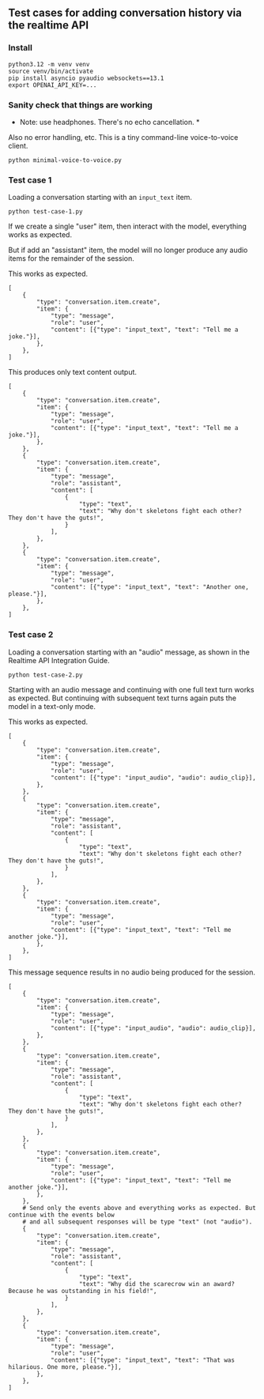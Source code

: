 
## Test cases for adding conversation history via the realtime API


### Install

```
python3.12 -m venv venv                                                       
source venv/bin/activate
pip install asyncio pyaudio websockets==13.1
export OPENAI_API_KEY=...
```

### Sanity check that things are working

* Note: use headphones. There's no echo cancellation. *

Also no error handling, etc. This is a tiny command-line voice-to-voice client.

```
python minimal-voice-to-voice.py
```

### Test case 1

Loading a conversation starting with an `input_text` item.

```
python test-case-1.py 
```

If we create a single "user" item, then interact with the model, everything works as expected.

But if add an "assistant" item, the model will no longer produce any audio items for the remainder of the session.

This works as expected.

```
[
    {
        "type": "conversation.item.create",
        "item": {
            "type": "message",
            "role": "user",
            "content": [{"type": "input_text", "text": "Tell me a joke."}],
        },
    },
]
```

This produces only text content output.

```
[
    {
        "type": "conversation.item.create",
        "item": {
            "type": "message",
            "role": "user",
            "content": [{"type": "input_text", "text": "Tell me a joke."}],
        },
    },
    {
        "type": "conversation.item.create",
        "item": {
            "type": "message",
            "role": "assistant",
            "content": [
                {
                    "type": "text",
                    "text": "Why don't skeletons fight each other? They don't have the guts!",
                }
            ],
        },
    },
    {
        "type": "conversation.item.create",
        "item": {
            "type": "message",
            "role": "user",
            "content": [{"type": "input_text", "text": "Another one, please."}],
        },
    },
]
```

### Test case 2

Loading a conversation starting with an "audio" message, as shown in the Realtime API Integration Guide.

```
python test-case-2.py 
```

Starting with an audio message and continuing with one full text turn works as expected. But continuing with subsequent text turns again puts the model in a text-only mode.

This works as expected.

```
[
    {
        "type": "conversation.item.create",
        "item": {
            "type": "message",
            "role": "user",
            "content": [{"type": "input_audio", "audio": audio_clip}],
        },
    },
    {
        "type": "conversation.item.create",
        "item": {
            "type": "message",
            "role": "assistant",
            "content": [
                {
                    "type": "text",
                    "text": "Why don't skeletons fight each other? They don't have the guts!",
                }
            ],
        },
    },
    {
        "type": "conversation.item.create",
        "item": {
            "type": "message",
            "role": "user",
            "content": [{"type": "input_text", "text": "Tell me another joke."}],
        },
    },
]
```

This message sequence results in no audio being produced for the session.

```
[
    {
        "type": "conversation.item.create",
        "item": {
            "type": "message",
            "role": "user",
            "content": [{"type": "input_audio", "audio": audio_clip}],
        },
    },
    {
        "type": "conversation.item.create",
        "item": {
            "type": "message",
            "role": "assistant",
            "content": [
                {
                    "type": "text",
                    "text": "Why don't skeletons fight each other? They don't have the guts!",
                }
            ],
        },
    },
    {
        "type": "conversation.item.create",
        "item": {
            "type": "message",
            "role": "user",
            "content": [{"type": "input_text", "text": "Tell me another joke."}],
        },
    },
    # Send only the events above and everything works as expected. But continue with the events below
    # and all subsequent responses will be type "text" (not "audio").
    {
        "type": "conversation.item.create",
        "item": {
            "type": "message",
            "role": "assistant",
            "content": [
                {
                    "type": "text",
                    "text": "Why did the scarecrow win an award? Because he was outstanding in his field!",
                }
            ],
        },
    },
    {
        "type": "conversation.item.create",
        "item": {
            "type": "message",
            "role": "user",
            "content": [{"type": "input_text", "text": "That was hilarious. One more, please."}],
        },
    },
]
```